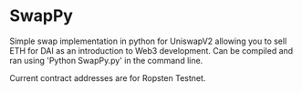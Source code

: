 # SwapPy

Simple swap implementation in python for UniswapV2 allowing you to sell ETH for DAI as an introduction to Web3 development. Can be compiled and ran using 'Python SwapPy.py' in the command line.

Current contract addresses are for Ropsten Testnet.
